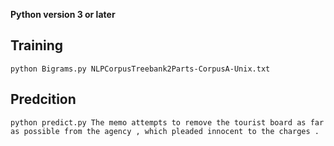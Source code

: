 __Python version 3 or later__

## Training
    python Bigrams.py NLPCorpusTreebank2Parts-CorpusA-Unix.txt

## Predcition
    python predict.py The memo attempts to remove the tourist board as far as possible from the agency , which pleaded innocent to the charges .
